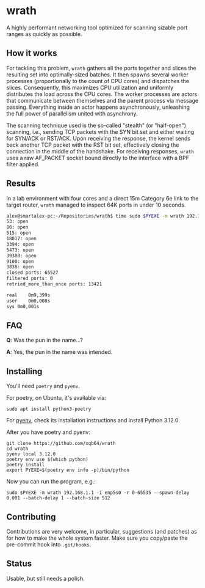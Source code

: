 # wrath

A highly performant networking tool optimized for scanning sizable port ranges as quickly as possible.

## How it works

For tackling this problem, `wrath` gathers all the ports together and slices the resulting set into optimally-sized batches. It then spawns several worker processes (proportionally to the count of CPU cores) and dispatches the slices. Consequently, this maximizes CPU utilization and uniformly distributes the load across the CPU cores. The worker processes are actors that communicate between themselves and the parent process via message passing.  Everything inside an actor happens asynchronously, unleashing the full power of parallelism united with asynchrony.

The scanning technique used is the so-called "stealth" (or "half-open") scanning, i.e., sending TCP packets with the SYN bit set and either waiting for SYN/ACK or RST/ACK. Upon receiving the response, the kernel sends back another TCP packet with the RST bit set, effectively closing the connection in the middle of the handshake. For receiving responses, `wrath` uses a raw AF_PACKET socket bound directly to the interface with a BPF filter applied.

## Results

In a lab environment with four cores and a direct 15m Category 6e link to the target router, `wrath` managed to inspect 64K ports in under 10 seconds.

```sh
alex@smartalex-pc:~/Repositories/wrath$ time sudo $PYEXE -m wrath 192.168.1.1 -i enp5s0 -r 0-65535 --spawn-delay 0.001 --batch-delay 1 --batch-size 512
53: open
80: open
515: open
18017: open
3394: open
5473: open
39380: open
9100: open
3838: open
closed ports: 65527
filtered ports: 0
retried_more_than_once ports: 13421

real	0m9,399s
user	0m0,008s
sys	0m0,001s
```

## FAQ

**Q**: Was the pun in the name...?

**A**: Yes, the pun in the name was intended.

## Installing

You'll need `poetry` and `pyenv`.

For poetry, on Ubuntu, it's available via:

```
sudo apt install python3-poetry
```

For [pyenv](https://github.com/pyenv/pyenv), check its installation instructions and install Python 3.12.0.

After you have poetry and pyenv:

```
git clone https://github.com/xqb64/wrath
cd wrath
pyenv local 3.12.0
poetry env use $(which python)
poetry install
export PYEXE=$(poetry env info -p)/bin/python
```

Now you can run the program, e.g.:

```
sudo $PYEXE -m wrath 192.168.1.1 -i enp5s0 -r 0-65535 --spawn-delay 0.001 --batch-delay 1 --batch-size 512
```

## Contributing

Contributions are very welcome, in particular, suggestions (and patches) as for how to make the whole system faster. Make sure you copy/paste the pre-commit hook into `.git/hooks`.

## Status

Usable, but still needs a polish.
